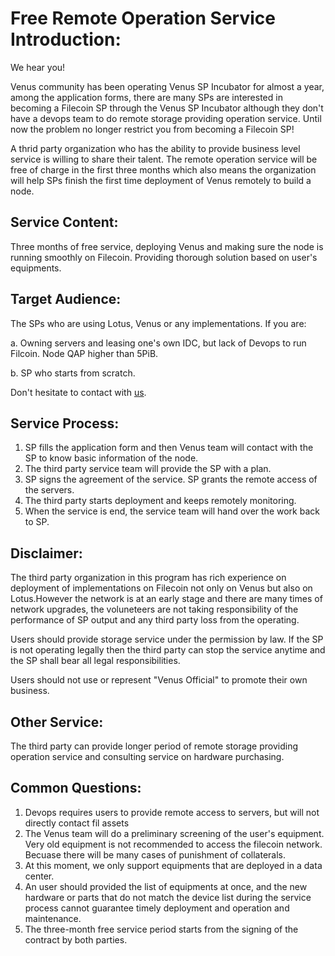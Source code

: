 # Free Remote Operation Service Introduction: 

We hear you! 

Venus community has been operating Venus SP Incubator for almost a year, among the application forms, there are many SPs are interested in becoming a Filecoin SP through the Venus SP Incubator although they don't have a devops team to do remote storage providing operation service. Until now the problem no longer restrict you from becoming a Filecoin SP! 

A thrid party organization who has the ability to provide business level service is willing to share their talent. The remote operation service will be free of charge in the first three months which also means the organization will help SPs finish the first time deployment of Venus remotely to build a node. 

## Service Content: 

Three months of free service, deploying Venus and making sure the node is running smoothly on Filecoin. Providing thorough solution based on user's equipments. 


## Target Audience: 

The SPs who are using Lotus, Venus or any implementations. 
If you are: 

a. Owning servers and leasing one's own IDC, but lack of Devops to run Filcoin. Node QAP higher than 5PiB.

b. SP who starts from scratch.

Don't hesitate to contact with [us](mailto:venus@ipfsforce.com).

## Service Process: 

1. SP fills the application form and then Venus team will contact with the SP to know basic information of the node.
2. The third party service team will provide the SP with a plan.
3. SP signs the agreement of the service. SP grants the remote access of the servers.
4. The third party starts deployment and keeps remotely monitoring.
5. When the service is end, the service team will hand over the work back to SP.

## Disclaimer: 

The third party organization in this program has rich experience on deployment of implementations on Filecoin not only on Venus but also on Lotus.However the network is at an early stage and there are many times of network upgrades, the voluneteers are not taking responsibility of the performance of SP output and any third party loss from the operating. 

Users should provide storage service under the permission by law. If the SP is not operating legally then the third party can stop the service anytime and the SP shall bear all legal responsibilities. 

Users should not use or represent "Venus Official" to promote their own business. 

## Other Service: 

The third party can provide longer period of remote storage providing operation service and consulting service on hardware purchasing.

## Common Questions: 

1. Devops requires users to provide remote access to servers, but will not directly contact fil assets
2. The Venus team will do a preliminary screening of the user's equipment. Very old equipment is not recommended to access the filecoin network. Becuase there will be many cases of punishment of collaterals.
3. At this moment, we only support equipments that are deployed in a data center.
4. An user should provided the list of equipments at once, and the new hardware or parts that do not match the device list during the service process cannot guarantee timely deployment and operation and maintenance.
5. The three-month free service period starts from the signing of the contract by both parties.
